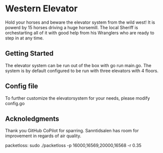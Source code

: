 # Western Elevator
Hold your horses and beware the elevator system from the wild west! It is powerd by 15 horses driving a huge horsemill. The local Sheriff is orchestarting all of it with good help from his Wranglers who are ready to step in at any time.

## Getting Started
The elevator system can be run out of the box with go run main.go. The system is by default configured to be run with three elevators with 4 floors.

## Config file
To further customize the elevatorsystem for your needs, please modify config.go

## Acknoledgments
Thank you GitHub CoPilot for sparring. Sanntidsalen has room for improvement in regards of air quality.

packetloss:
sudo ./packetloss -p 16000,16569,20000,16568 -r 0.35
